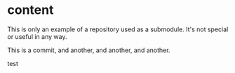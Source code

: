 # content

This is only an example of a repository used as a submodule. It's not special or useful in any way.

This is a commit, and another, and another, and another.

test
